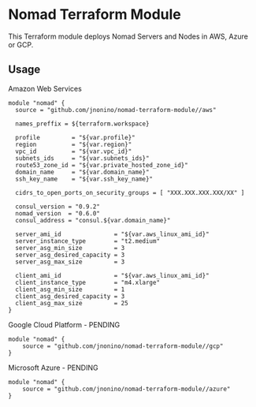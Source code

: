 # Nomad Terraform Module

This Terraform module deploys Nomad Servers and Nodes in AWS, Azure or GCP.

## Usage

Amazon Web Services

	module "nomad" {
	  source = "github.com/jnonino/nomad-terraform-module//aws"

	  names_preffix = ${terraform.workspace}

	  profile         = "${var.profile}"
	  region          = "${var.region}"
	  vpc_id          = "${var.vpc_id}"
	  subnets_ids     = "${var.subnets_ids}"
	  route53_zone_id = "${var.private_hosted_zone_id}"
	  domain_name     = "${var.domain_name}"
	  ssh_key_name    = "${var.ssh_key_name}"

	  cidrs_to_open_ports_on_security_groups = [ "XXX.XXX.XXX.XXX/XX" ]

	  consul_version = "0.9.2"
	  nomad_version  = "0.6.0"
	  consul_address = "consul.${var.domain_name}"

	  server_ami_id               = "${var.aws_linux_ami_id}"
	  server_instance_type        = "t2.medium"
	  server_asg_min_size         = 3
	  server_asg_desired_capacity = 3
	  server_asg_max_size         = 3

	  client_ami_id               = "${var.aws_linux_ami_id}"
	  client_instance_type        = "m4.xlarge"
	  client_asg_min_size         = 1
	  client_asg_desired_capacity = 3
	  client_asg_max_size         = 25
	}

Google Cloud Platform - PENDING  

	module "nomad" {
		source = "github.com/jnonino/nomad-terraform-module//gcp"
	}

Microsoft Azure - PENDING  

	module "nomad" {
		source = "github.com/jnonino/nomad-terraform-module//azure"
	}

